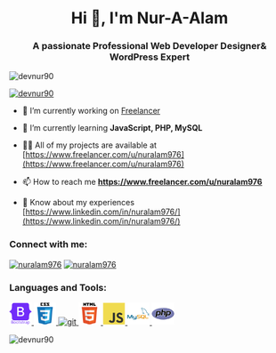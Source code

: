 <h1 align="center">Hi 👋, I'm Nur-A-Alam</h1>
<h3 align="center">A passionate Professional Web Developer Designer& WordPress Expert</h3>

<p align="left"> <img src="https://komarev.com/ghpvc/?username=devnur90&label=Profile%20views&color=0e75b6&style=flat" alt="devnur90" /> </p>

<p align="left"> <a href="https://github.com/ryo-ma/github-profile-trophy"><img src="https://github-profile-trophy.vercel.app/?username=devnur90" alt="devnur90" /></a> </p>

- 🔭 I’m currently working on [Freelancer](https://www.freelancer.com/u/nuralam976)

- 🌱 I’m currently learning **JavaScript, PHP, MySQL**

- 👨‍💻 All of my projects are available at [https://www.freelancer.com/u/nuralam976](https://www.freelancer.com/u/nuralam976)

- 📫 How to reach me **https://www.freelancer.com/u/nuralam976**

- 📄 Know about my experiences [https://www.linkedin.com/in/nuralam976/](https://www.linkedin.com/in/nuralam976/)

<h3 align="left">Connect with me:</h3>
<p align="left">
<a href="https://linkedin.com/in/nuralam976" target="blank"><img align="center" src="https://raw.githubusercontent.com/rahuldkjain/github-profile-readme-generator/master/src/images/icons/Social/linked-in-alt.svg" alt="nuralam976" height="30" width="40" /></a>
<a href="https://fb.com/nuralam976" target="blank"><img align="center" src="https://raw.githubusercontent.com/rahuldkjain/github-profile-readme-generator/master/src/images/icons/Social/facebook.svg" alt="nuralam976" height="30" width="40" /></a>
</p>

<h3 align="left">Languages and Tools:</h3>
<p align="left"> <a href="https://getbootstrap.com" target="_blank" rel="noreferrer"> <img src="https://raw.githubusercontent.com/devicons/devicon/master/icons/bootstrap/bootstrap-plain-wordmark.svg" alt="bootstrap" width="40" height="40"/> </a> <a href="https://www.w3schools.com/css/" target="_blank" rel="noreferrer"> <img src="https://raw.githubusercontent.com/devicons/devicon/master/icons/css3/css3-original-wordmark.svg" alt="css3" width="40" height="40"/> </a> <a href="https://git-scm.com/" target="_blank" rel="noreferrer"> <img src="https://www.vectorlogo.zone/logos/git-scm/git-scm-icon.svg" alt="git" width="40" height="40"/> </a> <a href="https://www.w3.org/html/" target="_blank" rel="noreferrer"> <img src="https://raw.githubusercontent.com/devicons/devicon/master/icons/html5/html5-original-wordmark.svg" alt="html5" width="40" height="40"/> </a> <a href="https://developer.mozilla.org/en-US/docs/Web/JavaScript" target="_blank" rel="noreferrer"> <img src="https://raw.githubusercontent.com/devicons/devicon/master/icons/javascript/javascript-original.svg" alt="javascript" width="40" height="40"/> </a> <a href="https://www.mysql.com/" target="_blank" rel="noreferrer"> <img src="https://raw.githubusercontent.com/devicons/devicon/master/icons/mysql/mysql-original-wordmark.svg" alt="mysql" width="40" height="40"/> </a> <a href="https://www.php.net" target="_blank" rel="noreferrer"> <img src="https://raw.githubusercontent.com/devicons/devicon/master/icons/php/php-original.svg" alt="php" width="40" height="40"/> </a> </p>

<p><img align="center" src="https://github-readme-stats.vercel.app/api/top-langs?username=devnur90&show_icons=true&locale=en&layout=compact" alt="devnur90" /></p>
